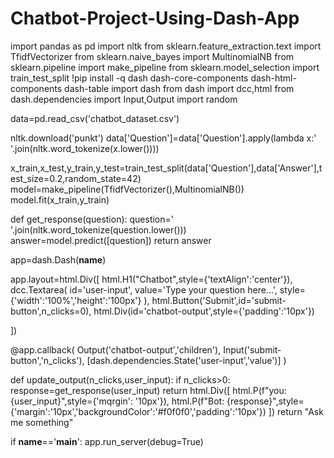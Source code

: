 # Chatbot-Project-Using-Dash-App
import pandas as pd
import nltk
from sklearn.feature_extraction.text import TfidfVectorizer
from sklearn.naive_bayes import MultinomialNB
from sklearn.pipeline import make_pipeline
from sklearn.model_selection import train_test_split
!pip install -q dash dash-core-components dash-html-components dash-table
import dash
from dash import dcc,html
from dash.dependencies import Input,Output
import random


data=pd.read_csv('chatbot_dataset.csv')

nltk.download('punkt')
data['Question']=data['Question'].apply(lambda x:' '.join(nltk.word_tokenize(x.lower())))

x_train,x_test,y_train,y_test=train_test_split(data['Question'],data['Answer'],test_size=0.2,random_state=42)
model=make_pipeline(TfidfVectorizer(),MultinomialNB())
model.fit(x_train,y_train)

def get_response(question):
  question=' '.join(nltk.word_tokenize(question.lower()))
  answer=model.predict([question])
  return answer


app=dash.Dash(__name__)

app.layout=html.Div([
      html.H1("Chatbot",style={'textAlign':'center'}),
      dcc.Textarea(
          id='user-input',
          value='Type your question here...',
          style={'width':'100%','height':'100px'}
    ),
      html.Button('Submit',id='submit-button',n_clicks=0),
      html.Div(id='chatbot-output',style={'padding':'10px'})

])


@app.callback(
    Output('chatbot-output','children'),
    Input('submit-button','n_clicks'),
    [dash.dependencies.State('user-input','value')]
)

def update_output(n_clicks,user_input):
  if n_clicks>0:
    response=get_response(user_input)
    return html.Div([
        html.P(f"you: {user_input}",style={'mqrgin': '10px'}),
        html.P(f"Bot: {response}",style={'margin':'10px','backgroundColor':'#f0f0f0','padding':'10px'})
    ])
  return "Ask me something"

if __name__=='__main__':
  app.run_server(debug=True)




